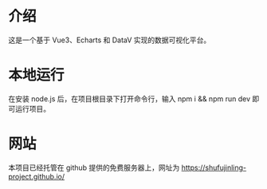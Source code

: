 # 介绍

这是一个基于 Vue3、Echarts 和 DataV 实现的数据可视化平台。

# 本地运行

在安装 node.js 后，在项目根目录下打开命令行，输入 npm i && npm run dev 即可运行项目。

# 网站

本项目已经托管在 github 提供的免费服务器上，网址为 https://shufujinling-project.github.io/
